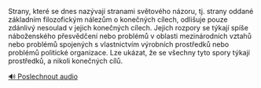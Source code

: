 
Strany, které se dnes nazývají stranami světového názoru, tj. strany oddané základním filozofickým nálezům o konečných cílech, odlišuje pouze zdánlivý nesoulad v jejich konečných cílech. Jejich rozpory se týkají spíše náboženského přesvědčení nebo problémů v oblasti mezinárodních vztahů nebo problémů spojených s vlastnictvím výrobních prostředků nebo problémů politické organizace. Lze ukázat, že se všechny tyto spory týkají prostředků, a nikoli konečných cílů.

[🔊 Poslechnout audio](/data/7-paragraphs/audio/chapter_38/para_005-Strany-kter-se-dnes-nazvaj-stranami-svtovho.mp3)
